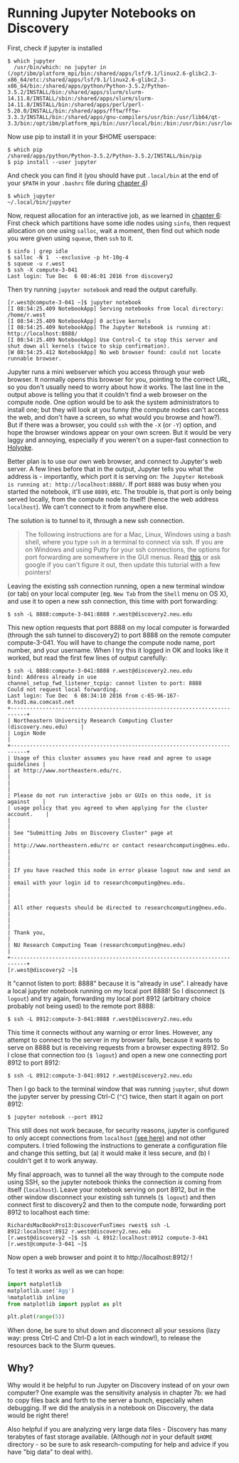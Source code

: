 # Running Jupyter Notebooks on Discovery

First, check if jupyter is installed

    $ which jupyter
      /usr/bin/which: no jupyter in (/opt/ibm/platform_mpi/bin:/shared/apps/lsf/9.1/linux2.6-glibc2.3-x86_64/etc:/shared/apps/lsf/9.1/linux2.6-glibc2.3-x86_64/bin:/shared/apps/python/Python-3.5.2/Python-3.5.2/INSTALL/bin:/shared/apps/slurm/slurm-14.11.8/INSTALL/sbin:/shared/apps/slurm/slurm-14.11.8/INSTALL/bin:/shared/apps/perl/perl-5.20.0/INSTALL/bin:/shared/apps/fftw/fftw-3.3.3/INSTALL/bin:/shared/apps/gnu-compilers/usr/bin:/usr/lib64/qt-3.3/bin:/opt/ibm/platform_mpi/bin:/usr/local/bin:/bin:/usr/bin:/usr/local/sbin:/usr/sbin:/sbin:/home/r.west/.local/bin:/home/r.west/bin:/home/r.west/.local/bin)

Now use pip to install it in your $HOME userspace:

    $ which pip
    /shared/apps/python/Python-3.5.2/Python-3.5.2/INSTALL/bin/pip
    $ pip install --user jupyter

And check you can find it (you should have put `.local/bin` at the end of your `$PATH` in your `.bashrc` file during [chapter 4](04-python-packages.md))

    $ which jupyter
    ~/.local/bin/jupyter

Now, request allocation for an interactive job, as we learned in [chapter 6](06-interactive.md):
First check which partitions have some idle nodes using `sinfo`, then request allocation on one using `salloc`, wait a moment, then find out which node you were given using `squeue`, then `ssh` to it.

    $ sinfo | grep idle
    $ salloc -N 1  --exclusive -p ht-10g-4
    $ squeue -u r.west
    $ ssh -X compute-3-041
    Last login: Tue Dec  6 08:46:01 2016 from discovery2

Then try running `jupyter notebook` and read the output carefully.

    [r.west@compute-3-041 ~]$ jupyter notebook
    [I 08:54:25.409 NotebookApp] Serving notebooks from local directory: /home/r.west
    [I 08:54:25.409 NotebookApp] 0 active kernels
    [I 08:54:25.409 NotebookApp] The Jupyter Notebook is running at: http://localhost:8888/
    [I 08:54:25.409 NotebookApp] Use Control-C to stop this server and shut down all kernels (twice to skip confirmation).
    [W 08:54:25.412 NotebookApp] No web browser found: could not locate runnable browser.


Jupyter runs a mini webserver which you access through your web browser.
It normally opens this browser for you, pointing to the correct URL, so
you don't usually need to worry about how it works.
The last line in the output above is telling you that it couldn't find a web browser on the compute node.
One option would be to ask the system administrators to install one;
but they will look at you funny (the compute nodes can't access the web, and don't have a screen, so what would you browse and how?). But if there was a browser, you could `ssh` with the `-X` (or `-Y`) option, and hope the browser windows appear on your own screen. But it would be very laggy and annoying, especially if you weren't on a super-fast connection to [Holyoke](http://www.mghpcc.org/about/about-the-mghpcc/).

Better plan is to use our own web browser, and connect to Jupyter's web server. A few lines before that in the output, Jupyter tells you what the address is - importantly, which port it is serving on: `The Jupyter Notebook is running at: http://localhost:8888/`.
If port `8888` was busy when you started the notebook, it'll use `8889`, etc.  The trouble is, that port is only being served locally, from the compute node to itself! (hence the web address `localhost`). We can't connect to it from anywhere else.

The solution is to tunnel to it, through a new ssh connection.

> The following instructions are for a Mac, Linux, Windows using a bash shell, where you type `ssh` in a terminal to connect via ssh. If you are on Windows and using Putty for your ssh connections, the options for port forwarding are somewhere in the GUI menus. Read [this](https://howto.ccs.neu.edu/howto/windows/ssh-port-tunneling-with-putty/) or ask google if you can't figure it out, then update this tutorial with a few pointers!

Leaving the existing ssh connection running, open a new terminal window (or tab) on your local computer (eg. `New Tab` from the `Shell` menu on OS X), and use it to open a new ssh connection, this time with port forwarding:

    $ ssh -L 8888:compute-3-041:8888 r.west@discovery2.neu.edu

This new option requests that port 8888 on my local computer is forwarded (through the ssh tunnel to discovery2) to port 8888 on the remote computer compute-3-041.  You will have to change the compute node name, port number, and your username.
When I try this it logged in OK and looks like it worked, but read the first few lines of output carefully:

```
$ ssh -L 8888:compute-3-041:8888 r.west@discovery2.neu.edu
bind: Address already in use
channel_setup_fwd_listener_tcpip: cannot listen to port: 8888
Could not request local forwarding.
Last login: Tue Dec  6 08:34:10 2016 from c-65-96-167-0.hsd1.ma.comcast.net
+---------------------------------------------------------------------------+
| Northeastern University Research Computing Cluster (discovery.neu.edu)    |
| Login Node                                                                |
+---------------------------------------------------------------------------+
| Usage of this cluster assumes you have read and agree to usage guidelines |
| at http://www.northeastern.edu/rc.                                        |
|                                                                           |
| Please do not run interactive jobs or GUIs on this node, it is against    |
| usage policy that you agreed to when applying for the cluster account.    |
|                                                                           |
| See "Submitting Jobs on Discovery Cluster" page at                        |
| http://www.northeastern.edu/rc or contact researchcomputing@neu.edu.      |
|                                                                           |
| If you have reached this node in error please logout now and send an      |
| email with your login id to researchcomputing@neu.edu.                    |
|                                                                           |
| All other requests should be directed to researchcomputing@neu.edu.       |
|                                                                           |
| Thank you,                                                                |
| NU Research Computing Team (researchcomputing@neu.edu)                    |
+---------------------------------------------------------------------------+
[r.west@discovery2 ~]$
```

It "cannot listen to port: 8888" because it is "already in use". I already have a local jupyter notebook running on my local port 8888!
So I disconnect (`$ logout`) and try again, forwarding my local port 8912 (arbitrary choice probably not being used) to the remote port 8888:

    $ ssh -L 8912:compute-3-041:8888 r.west@discovery2.neu.edu

This time it connects without any warning or error lines.
However, any attempt to connect to the server in my browser fails, because it wants to serve on 8888 but is receiving requests from a browser expecting 8912.
So I close that connection too (`$ logout`) and open a new one connecting port 8912 to port 8912:

    $ ssh -L 8912:compute-3-041:8912 r.west@discovery2.neu.edu

Then I go back to the terminal window that was running `jupyter`, shut down the jupyter server by pressing Ctrl-C (`^C`) twice, then start it again on port 8912:

    $ jupyter notebook --port 8912

This still does not work because, for security reasons, jupyter is configured to only accept connections from `localhost` [(see here)](http://jupyter-notebook.readthedocs.io/en/latest/public_server.html) and not other computers.
I tried following the instructions to generate a configuration file and change this setting, but (a) it would make it less secure, and (b) I couldn't get it to work anyway.

My final approach, was to tunnel all the way through to the compute node using SSH, so the jupyter notebook thinks the connection *is* coming from itself (`localhost`).  Leave your notebook serving on port 8912, but in the other window disconnect your existing ssh tunnels (`$ logout`) and then connect first to discovery2 and then to the compute node, forwarding port 8912 to localhost each time:

    RichardsMacBookPro13:DiscoverFunTimes rwest$ ssh -L 8912:localhost:8912 r.west@discovery2.neu.edu
    [r.west@discovery2 ~]$ ssh -L 8912:localhost:8912 compute-3-041
    [r.west@compute-3-041 ~]$

Now open a web browser and point it to http://localhost:8912/ !

To test it works as well as we can hope:

```python
import matplotlib
matplotlib.use('Agg')
%matplotlib inline
from matplotlib import pyplot as plt

plt.plot(range(5))
```

When done, be sure to shut down and disconnect all your sessions (lazy way: press Ctrl-C and Ctrl-D a lot in each window!), to release the resources back to the Slurm queues.


## Why?

Why would it be helpful to run Jupyter on Discovery instead of on your own computer?
One example was the sensitivity analysis in chapter 7b: we had to copy files back and forth to the server a bunch, especially when debugging. If we did the analysis in a notebook on Discovery, the data would be right there!

Also helpful if you are analyzing very large data files - Discovery has many terabytes of fast storage available. (Although *not* in your default `$HOME` directory - so be sure to ask research-computing for help and advice if you have "big data" to deal with).
